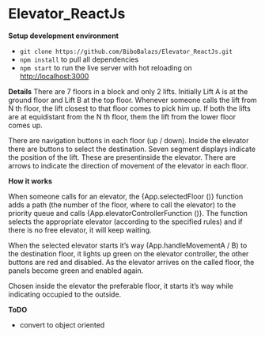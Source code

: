 # Elevator_ReactJs


**Setup development environment**

-   `git clone https://github.com/BiboBalazs/Elevator_ReactJs.git`
-   `npm install` to pull all dependencies
-   `npm start` to run the live server with hot reloading on [http://localhost:3000](http://localhost:3000)


 **Details**
There are 7 floors in a block and only 2 lifts. Initially Lift A is at the ground floor and Lift B at the top floor. Whenever someone calls the lift from N th floor, the lift closest to that floor comes to pick him up. If both the lifts are at equidistant from the N th floor, them the lift from the lower floor comes up.

There are navigation buttons in each floor (up / down). Inside the elevator there are buttons to select the destination. Seven segment displays indicate the position of the lift. These are presentinside the elevator. There are arrows to indicate the direction of movement of the elevator in each floor.

**How it works**

When someone calls for an elevator, the {App.selectedFloor ()} function adds a path (the number of the floor, where to call the elevator) to the priority queue and calls {App.elevatorControllerFunction ()}. The function selects the appropriate elevator (according to the specified rules) and if there is no free elevator, it will keep waiting.

When the selected elevator starts it’s way (App.handleMovementA / B) to the destination floor, it lights up green on the elevator controller, the other buttons are red and disabled. As the elevator arrives on the called floor, the panels become green and enabled again.

Chosen inside the elevator the preferable floor, it starts it’s way while indicating occupied to the outside.


**ToDO**
- convert to object oriented